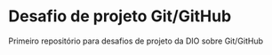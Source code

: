 # Desafio de projeto Git/GitHub
Primeiro repositório para desafios de projeto da DIO sobre Git/GitHub
